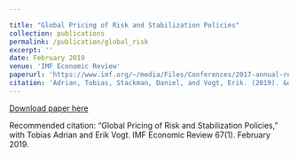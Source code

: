 ```yaml
---

title: "Global Pricing of Risk and Stabilization Policies"
collection: publications
permalink: /publication/global_risk
excerpt: ''
date: February 2019
venue: 'IMF Economic Review'
paperurl: 'https://www.imf.org/~/media/Files/Conferences/2017-annual-research-conference/adrian-s6.ashx'
citation: 'Adrian, Tobias, Stackman, Daniel, and Vogt, Erik. (2019). &quot; Global Pricing of Risk and Stabilization Policies.&quot; <i>IMF Economic Review 1</i>. 67(1).'
---
```


[Download paper here](https://www.imf.org/~/media/Files/Conferences/2017-annual-research-conference/adrian-s6.ashx)

Recommended citation: “Global Pricing of Risk and Stabilization Policies,” with Tobias Adrian and Erik Vogt. IMF Economic Review 67(1). February 2019.
